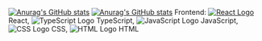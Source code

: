 <!---
Kommentar som ikke vises ;-)
--->

[![Anurag's GitHub stats](https://github-readme-stats.vercel.app/api/top-langs/?username=SamuelKodehode&layout=compact&theme=radical)](https://github.com/anuraghazra/github-readme-stats)
[![Anurag's GitHub stats](https://github-readme-stats.vercel.app/api?username=SamuelKodehode&theme=radical)](https://github.com/anuraghazra/github-readme-stats)
Frontend: [![React Logo](https://cdn.freebiesupply.com/logos/large/2x/react-1-logo-png-transparent.png)](https://reactjs.org/) React, ![TypeScript Logo](url_to_typescript_logo) TypeScript, ![JavaScript Logo](url_to_javascript_logo) JavaScript, ![CSS Logo](url_to_css_logo) CSS, ![HTML Logo](url_to_html_logo) HTML
